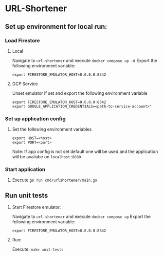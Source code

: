 # URL-Shortener

## Set up environment for local run:
### Load Firestore
1. Local

    Navigate to `url-shortener` and execute `docker compose up -d`
    Export the following environment variable:

    ```export FIRESTORE_EMULATOR_HOST=0.0.0.0:8342```

2. GCP Service

    Unset emulator if set and export the following environment variable
    
    ```
    export FIRESTORE_EMULATOR_HOST=0.0.0.0:8342
    export GOOGLE_APPLICATION_CREDENTIALS=<path-to-service-account>"
    ```

### Set up application config
1. Set the following environment variables

    ```
    export HOST=<host>
    export PORT=<port>
    ```
    Note: If app config is not set default one will be used and the application will be availabe on `localhost:8080`

### Start application

1. Execute `go run cmd/urlshortener/main.go`

## Run unit tests
1. Start Firestore emulator:

    Navigate to `url-shortener` and execute `docker compose up`
    Export the following environment variable:

    ```export FIRESTORE_EMULATOR_HOST=0.0.0.0:8342```

2. Run: 

   Execute: `make unit-tests`